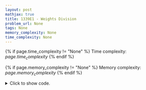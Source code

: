 ```yaml
---
layout: post
mathjax: true
title: 1339E1 - Weights Division
problem_url: None
tags: None
memory_complexity: None
time_complexity: None
---
```




{% if page.time_complexity != "None" %}
Time complexity: ${{ page.time_complexity }}$
{% endif %}

{% if page.memory_complexity != "None" %}
Memory complexity: ${{ page.memory_complexity }}$
{% endif %}

<details>
<summary>
<p style="display:inline">Click to show code.</p>
</summary>
```cpp
{% raw %}
using namespace std;
using ii = pair<int, int>;
using ll = long long;
const int NMAX = 1e5 + 11;
int n, leaves[NMAX];
ll s, cost[NMAX], contribution[NMAX];
vector<ii> g[NMAX];
void dfs(int u, int p = 0)
{
    for (auto [v, w] : g[u])
    {
        if (v == p)
            continue;
        dfs(v, u);
        cost[v] = w;
        contribution[v] = cost[v] * leaves[v];
        leaves[u] += leaves[v];
    }
    if (leaves[u] == 0)
        leaves[u]++;
}
void reset(void)
{
    for (int u = 0; u < n; u++)
        g[u].clear();
    memset(contribution, 0, sizeof(contribution));
    memset(cost, 0, sizeof(cost));
    memset(leaves, 0, sizeof(leaves));
}
int main(void)
{
    ios_base::sync_with_stdio(false), cin.tie(NULL);
    int t, u, v, w;
    cin >> t;
    while (t--)
    {
        cin >> n >> s;
        reset();
        for (int i = 0; i < n - 1; ++i)
        {
            cin >> u >> v >> w, --u, --v;
            g[u].emplace_back(v, w);
            g[v].emplace_back(u, w);
        }
        dfs(0);
        ll sum = accumulate(contribution + 1, contribution + n, (ll)0);
        int ans = 0;
        set<pair<ll, int>, greater<pair<ll, int>>> edges;
        for (int u = 1; u < n; ++u)
            edges.insert({contribution[u] - (cost[u] / 2 * leaves[u]), u});
        while (sum > s)
        {
            auto it = edges.begin();
            auto [diff, u] = *it;
            cost[u] /= 2;
            contribution[u] = leaves[u] * cost[u];
            sum -= diff;
            edges.erase(it);
            edges.insert({contribution[u] - (cost[u] / 2 * leaves[u]), u});
            ++ans;
        }
        cout << ans << endl;
    }
    return 0;
}

{% endraw %}
```
</details>


